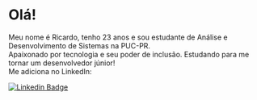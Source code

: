 # Olá!

<p align="left">
Meu nome é Ricardo, tenho 23 anos e sou estudante de Análise e Desenvolvimento de Sistemas na PUC-PR. <br>
Apaixonado por tecnologia e seu poder de inclusão. Estudando para me tornar um desenvolvedor júnior! <br>
Me adiciona no LinkedIn: 
</p>

[![Linkedin Badge](https://img.shields.io/badge/-LinkedIn-blue?style=flat-square&logo=Linkedin&logoColor=white&link=https://br.linkedin.com/in/ricardoltt)](https://br.linkedin.com/in/ricardoltt)

